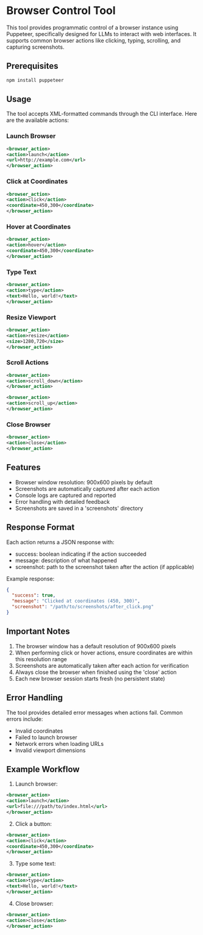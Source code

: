# Browser Control Tool

This tool provides programmatic control of a browser instance using Puppeteer, specifically designed for LLMs to interact with web interfaces. It supports common browser actions like clicking, typing, scrolling, and capturing screenshots.

## Prerequisites

```bash
npm install puppeteer
```

## Usage

The tool accepts XML-formatted commands through the CLI interface. Here are the available actions:

### Launch Browser
```xml
<browser_action>
<action>launch</action>
<url>http://example.com</url>
</browser_action>
```

### Click at Coordinates
```xml
<browser_action>
<action>click</action>
<coordinate>450,300</coordinate>
</browser_action>
```

### Hover at Coordinates
```xml
<browser_action>
<action>hover</action>
<coordinate>450,300</coordinate>
</browser_action>
```

### Type Text
```xml
<browser_action>
<action>type</action>
<text>Hello, world!</text>
</browser_action>
```

### Resize Viewport
```xml
<browser_action>
<action>resize</action>
<size>1280,720</size>
</browser_action>
```

### Scroll Actions
```xml
<browser_action>
<action>scroll_down</action>
</browser_action>

<browser_action>
<action>scroll_up</action>
</browser_action>
```

### Close Browser
```xml
<browser_action>
<action>close</action>
</browser_action>
```

## Features

- Browser window resolution: 900x600 pixels by default
- Screenshots are automatically captured after each action
- Console logs are captured and reported
- Error handling with detailed feedback
- Screenshots are saved in a 'screenshots' directory

## Response Format

Each action returns a JSON response with:
- success: boolean indicating if the action succeeded
- message: description of what happened
- screenshot: path to the screenshot taken after the action (if applicable)

Example response:
```json
{
  "success": true,
  "message": "Clicked at coordinates (450, 300)",
  "screenshot": "/path/to/screenshots/after_click.png"
}
```

## Important Notes

1. The browser window has a default resolution of 900x600 pixels
2. When performing click or hover actions, ensure coordinates are within this resolution range
3. Screenshots are automatically taken after each action for verification
4. Always close the browser when finished using the 'close' action
5. Each new browser session starts fresh (no persistent state)

## Error Handling

The tool provides detailed error messages when actions fail. Common errors include:
- Invalid coordinates
- Failed to launch browser
- Network errors when loading URLs
- Invalid viewport dimensions

## Example Workflow

1. Launch browser:
```xml
<browser_action>
<action>launch</action>
<url>file:///path/to/index.html</url>
</browser_action>
```

2. Click a button:
```xml
<browser_action>
<action>click</action>
<coordinate>450,300</coordinate>
</browser_action>
```

3. Type some text:
```xml
<browser_action>
<action>type</action>
<text>Hello, world!</text>
</browser_action>
```

4. Close browser:
```xml
<browser_action>
<action>close</action>
</browser_action>